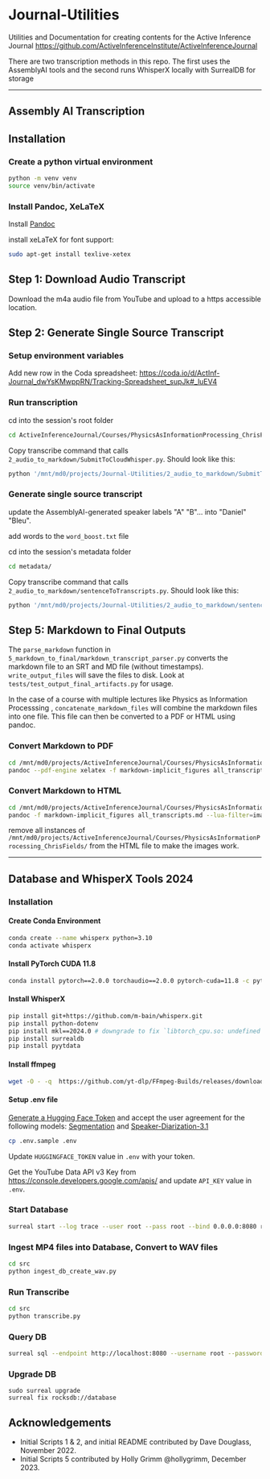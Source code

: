 # Journal-Utilities
Utilities and Documentation for creating contents for the Active Inference Journal
https://github.com/ActiveInferenceInstitute/ActiveInferenceJournal

There are two transcription methods in this repo. The first uses the AssemblyAI tools and the second runs WhisperX locally with SurrealDB for storage

---
## Assembly AI Transcription

## Installation

### Create a python virtual environment

```bash
python -m venv venv
source venv/bin/activate
```

### Install Pandoc, XeLaTeX
Install [Pandoc](https://pandoc.org/installing.html) 

install xeLaTeX for font support:
```bash
sudo apt-get install texlive-xetex
```

## Step 1: Download Audio Transcript

Download the m4a audio file from YouTube and upload to a https accessible location.

## Step 2: Generate Single Source Transcript

### Setup environment variables
Add new row in the Coda spreadsheet:
https://coda.io/d/ActInf-Journal_dwYsKMwppRN/Tracking-Spreadsheet_supJk#_luEV4

### Run transcription
cd into the session's root folder
```bash
cd ActiveInferenceJournal/Courses/PhysicsAsInformationProcessing_ChrisFields/Discussion_1/
```

Copy transcribe command that calls `2_audio_to_markdown/SubmitToCloudWhisper.py`. Should look like this:
```bash
python '/mnt/md0/projects/Journal-Utilities/2_audio_to_markdown/SubmitToCloudWhisper.py' 'cFPIP-06W' '4WKy_TVLReB2KAN6cGr5zk-GvfzfsRAihgK7Kc_Equw' ONLINEPATH 'https://arweave.net' AUTHKEYFILENAME '/mnt/md0/projects/Journal-Utilities/2_audio_to_markdown/authkey.txt' WORD_BOOST_FILE_LIST 'word_boost.txt' SENTIMENT_ANALYSIS False IAB_CATEGORIES False CUSTOM_SPELL_BOOSTED True CUSTOM_SPELLING_FILE_LIST 'custom_spelling.csv' | tee 'trace.txt'
```

### Generate single source transcript

update the AssemblyAI-generated speaker labels "A" "B"... into "Daniel" "Bleu".

add words to the `word_boost.txt` file

cd into the session's metadata folder
```bash
cd metadata/
```

Copy transcribe command that calls `2_audio_to_markdown/sentenceToTranscripts.py`. Should look like this:
```bash
python '/mnt/md0/projects/Journal-Utilities/2_audio_to_markdown/sentencesToTranscripts.py' 'cFPIP-06W' '/mnt/md0/projects/ActiveInferenceJournal/Courses/PhysicsAsInformationProcessing_ChrisFields/Discussion_6/Metadata' 'cFPIP-06W_4WKy_TVLReB2KAN6cGr5zk-GvfzfsRAihgK7Kc_Equw.sentences.csv' INSPEAKERDIR '/mnt/md0/projects/ActiveInferenceJournal/Courses/PhysicsAsInformationProcessing_ChrisFields/Discussion_6/Metadata' SPEAKERFILE 'cFPIP-06W_4WKy_TVLReB2KAN6cGr5zk-GvfzfsRAihgK7Kc_Equw.speakers.csv' | tee cFPIP-06W.m4a_transcript.json
```

## Step 5: Markdown to Final Outputs

The `parse_markdown` function in `5_markdown_to_final/markdown_transcript_parser.py` converts the markdown file to an SRT and MD file (without timestamps). `write_output_files` will save the files to disk. Look at `tests/test_output_final_artifacts.py` for usage.

In the case of a course with multiple lectures like Physics as Information Processsing , `concatenate_markdown_files` will combine the markdown files into one file. This file can then be converted to a PDF or HTML using pandoc.

### Convert Markdown to PDF

```bash
cd /mnt/md0/projects/ActiveInferenceJournal/Courses/PhysicsAsInformationProcessing_ChrisFields
pandoc --pdf-engine xelatex -f markdown-implicit_figures all_transcripts.md --lua-filter=images/scholarly-metadata.lua --lua-filter=images/author-info-blocks.lua -o all_transcripts.pdf
```

### Convert Markdown to HTML

```bash
cd /mnt/md0/projects/ActiveInferenceJournal/Courses/PhysicsAsInformationProcessing_ChrisFields
pandoc -f markdown-implicit_figures all_transcripts.md --lua-filter=images/scholarly-metadata.lua --lua-filter=images/author-info-blocks.lua -o all_transcripts.html
```

remove all instances of `/mnt/md0/projects/ActiveInferenceJournal/Courses/PhysicsAsInformationProcessing_ChrisFields/` from the HTML file to make the images work.


---
## Database and WhisperX Tools 2024

### Installation

#### Create Conda Environment
```bash
conda create --name whisperx python=3.10
conda activate whisperx
```

#### Install PyTorch CUDA 11.8

```bash
conda install pytorch==2.0.0 torchaudio==2.0.0 pytorch-cuda=11.8 -c pytorch -c nvidia
```

#### Install WhisperX
```bash
pip install git+https://github.com/m-bain/whisperx.git
pip install python-dotenv
pip install mkl==2024.0 # downgrade to fix `libtorch_cpu.so: undefined symbol: iJIT_NotifyEvent`
pip install surrealdb
pip install pyytdata
```

#### Install ffmpeg
```bash
wget -O - -q  https://github.com/yt-dlp/FFmpeg-Builds/releases/download/latest/ffmpeg-master-latest-linux64-gpl.tar.xz | xz -qdc| tar -x
```

#### Setup .env file

[Generate a Hugging Face Token](https://huggingface.co/settings/tokens) and accept the user agreement for the following models: [Segmentation](https://huggingface.co/pyannote/segmentation-3.0) and [Speaker-Diarization-3.1](https://huggingface.co/pyannote/speaker-diarization-3.1)

```bash
cp .env.sample .env
```
Update `HUGGINGFACE_TOKEN` value in `.env` with your token.

Get the YouTube Data API v3 Key from https://console.developers.google.com/apis/ and update `API_KEY` value in `.env`.

### Start Database
```bash
surreal start --log trace --user root --pass root --bind 0.0.0.0:8080 rocksdb:///mnt/md0/projects/Journal-Utilities/data/database
```

### Ingest MP4 files into Database, Convert to WAV files
```bash
cd src
python ingest_db_create_wav.py
```

### Run Transcribe
```bash
cd src
python transcribe.py
```

### Query DB
```bash
surreal sql --endpoint http://localhost:8080 --username root --password root --namespace actinf --database actinf
```

### Upgrade DB
```
sudo surreal upgrade
surreal fix rocksdb://database
```

## Acknowledgements

- Initial Scripts 1 & 2, and initial README contributed by Dave Douglass, November 2022.
- Initial Scripts 5 contributed by Holly Grimm @hollygrimm, December 2023.


